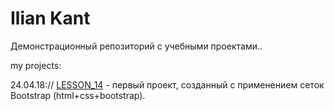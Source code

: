 


# Ilian Kant
Дeмонстрационный репозиторий с учебными проектами.. 

my projects: 

24.04.18:// [LESSON_14](https://iliankant.github.io/lesson_14/ "project_000.2") - первый проект, созданный с применением сеток Bootstrap (html+css+bootstrap).
